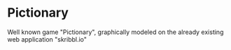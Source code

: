 # Pictionary
 Well known game "Pictionary", graphically modeled on the already existing web application "skribbl.io"
